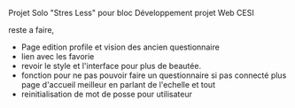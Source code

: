 Projet Solo "Stres Less" pour bloc Développement projet Web CESI

reste a faire,

- Page edition profile et vision des ancien questionnaire
- lien avec les favorie
- revoir le style et l'interface pour plus de beautée.
- fonction pour ne pas pouvoir faire un questionnaire si pas connecté plus page d'accueil meilleur en parlant de l'echelle et tout
- reinitialisation de mot de posse pour utilisateur

